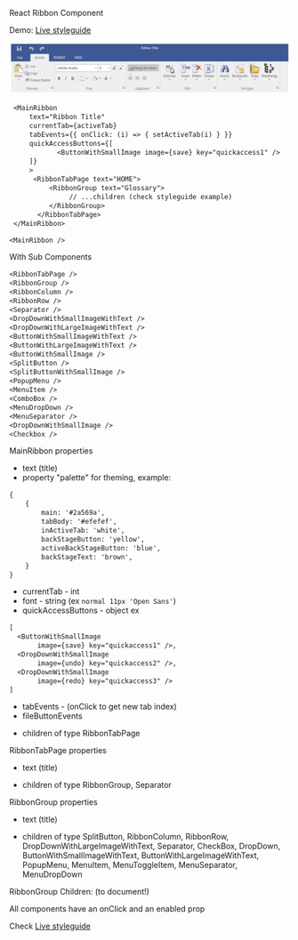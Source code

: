 React Ribbon Component

Demo: [Live styleguide](https://flieks.github.io/react-ribbon/)

![](images/RibbonExample.jpg)

```
 <MainRibbon
     text="Ribbon Title"
     currentTab={activeTab}
     tabEvents={{ onClick: (i) => { setActiveTab(i) } }}
     quickAccessButtons={[
            <ButtonWithSmallImage image={save} key="quickaccess1" />
     ]}
     >
      <RibbonTabPage text="HOME">
          <RibbonGroup text="Glossary">
               // ...children (check styleguide example)
          </RibbonGroup>
       </RibbonTabPage>
 </MainRibbon>
```

```
<MainRibbon />
```

With Sub Components

```
<RibbonTabPage />
<RibbonGroup />
<RibbonColumn />
<RibbonRow />
<Separator />
<DropDownWithSmallImageWithText />
<DropDownWithLargeImageWithText />
<ButtonWithSmallImageWithText />
<ButtonWithLargeImageWithText />
<ButtonWithSmallImage />
<SplitButton />
<SplitButtonWithSmallImage />
<PopupMenu />
<MenuItem />
<ComboBox />
<MenuDropDown />
<MenuSeparator />
<DropDownWithSmallImage />
<Checkbox />
```

MainRibbon properties
- text (title)
- property "palette" for theming, example: 
```
{
    {
        main: '#2a569a',
        tabBody: '#efefef',
        inActiveTab: 'white',
        backStageButton: 'yellow',
        activeBackStageButton: 'blue',
        backStageText: 'brown',
    }
}
```
- currentTab - int
- font - string (ex `normal 11px 'Open Sans'`)
- quickAccessButtons - object ex
```
[
  <ButtonWithSmallImage
       image={save} key="quickaccess1" />,
  <DropDownWithSmallImage
       image={undo} key="quickaccess2" />,
  <DropDownWithSmallImage
       image={redo} key="quickaccess3" />
]
```
- tabEvents - (onClick to get new tab index)
- fileButtonEvents
* children of type RibbonTabPage

RibbonTabPage properties
- text (title)
* children of type RibbonGroup, Separator

RibbonGroup properties
- text (title)
* children of type SplitButton, RibbonColumn, RibbonRow, DropDownWithLargeImageWithText, Separator, CheckBox, DropDown, ButtonWithSmallImageWithText, ButtonWithLargeImageWithText, PopupMenu, MenuItem, MenuToggleItem, MenuSeparator, MenuDropDown

RibbonGroup Children: (to document!)

All components have an onClick and an enabled prop

Check [Live styleguide](https://flieks.github.io/react-ribbon/)